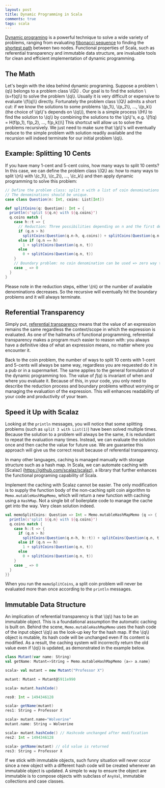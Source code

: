 ```yaml
---
layout: post
title: Dynamic Programming in Scala
comments: true
tags: scala
---
```

[Dynamic programing](https://en.wikipedia.org/wiki/Dynamic_programming) is a powerful technique to solve a wide variety of problems, ranging from evaluating [fibonacci sequence](https://en.wikipedia.org/wiki/Fibonacci_number) to finding the [shortest path](https://en.wikipedia.org/wiki/Bellman%E2%80%93Ford_algorithm) between two nodes. Functional properties of Scala, such as referential transparency and immutable data structure, are invaluable tools for clean and efficient implementation of dynamic programming.

<!-- more -->

## The Math
Let's begin with the idea behind dynamic programing. Suppose a problem \\(q\\)  belongs to a problem class \\(Q\\) . Our goal is to find the solution \\(s=f(q)\\) to solve the problem \\(q\\). Usually it is very difficult or expensive to evaluate \\(f(q)\\) directly. Fortunately the problem class \\(Q\\) admits a short cut: if we know the solutions to some problems \\(p_1\\), \\(p_2\\), ...,  \\(p_k\\) (the choice of \\(p\\)'s depends on \\(q\\)), there is a simple process \\(H\\) to find the solution to \\(q\\) by combining the solutions to the \\(p\\)'s, e.g.
\\[f(q) = H(f(p_1), f(p_2), ..., f(p_k))\\]
This shortcut will allow us to solve the problems recursively. We just need to make sure that \\(p\\)'s will eventually reduce to the simple problem with solution readily available and the recursion will indeed terminate for our initial problem \\(q\\).

## Example: Splitting 10 Cents
If you have many 1-cent and 5-cent coins, how many ways to split 10 cents? In this case, we can define the problem class \\(Q\\) as: how to many ways to split \\(n\\) with \\(c_1\\), \\(c_2\\), ...,  \\(c_k\\) and then apply dynamic programming to solve this problem:

``` scala
// Define the problem class: split n with a list of coin denominations
// The denominations should be unique.
case class Question(n: Int, coins: List[Int])

def splitCoins(q: Question): Int = {
  println(s"split ${q.n} with ${q.coins}")
  q.coins match {
    case h::t => {
      // Reduction: Three possibilities depending on n and the first denomination
      if (q.n > h)
        splitCoins(Question(q.n-h, q.coins)) + splitCoins(Question(q.n, t))
      else if (q.n == h)
        1 + splitCoins(Question(q.n, t))
      else
        0 + splitCoins(Question(q.n, t))
    }
    // Boundary problem: no coin denomination can be used => zero way to split n
    case _ => 0
  }
}
```

Please note in the reduction steps, either \\(n\\) or the number of available denominations decreases. So the recursive will eventually hit the boundary problems and it will always terminate.

## Referential Transparency
Simply put, [referential transparency](https://en.wikipedia.org/wiki/Referential_transparency_(computer_science)) means that the value of an expression remains the same regardless the context/scope in which the expression is evaluated. As one of the hallmarks of functional programming, referential transparency makes a program much easier to reason with: you always have a definitive idea of what an expression means, no matter where you encounter it.

Back to the coin problem, the number of ways to split 10 cents with 1-cent and 5-cents will always be same way, regardless you are requested do it in a pub or in a supermarket. The same applies to the general formulation of the dynamic programming too. The value of $f(q)$ is invariant of when and where you evaluate it. Because of this, in your code, you only need to describe the reduction process and boundary problems without worrying or managing the evaluation of the expression. This will enhances readability of your code and productivity of your team.

## Speed it Up with Scalaz
Looking at the `println` messages, you will notice that some splitting problems (such as `split 3 with List(1)`) have been solved multiple times. Because the solution to a problem will always be the same, it is redundant to repeat the evaluation many times. Instead, we can evaluate the solution once and then cache the value for future use. We are guarantee this approach will give us the correct result because of referential transparency.

In many other languages, caching is managed manually with storage structure such as a hash map. In Scala, we can automate caching with [Scalaz] (https://github.com/scalaz/scalaz), a library that further enhances the functional programing capability of Scala.

Implement the caching with Scalaz cannot be easier. The only modification is to supply the function body of the non-caching split coin algorithm to `Memo.mutableHashMapMemo`, which will return a new function with caching using a `HashMap`. Not a single bit of boilerplate code to manage the cache get into the way. Very clean solution indeed.

``` scala
val memoSplitCoins: Question => Int = Memo.mutableHashMapMemo {q => {
  println(s"split ${q.n} with ${q.coins}")
  q.coins match {
    case h::t => {
      if (q.n > h)
        splitCoins(Question(q.n-h, h::t)) + splitCoins(Question(q.n, t))
      else if (q.n == h)
        1 + splitCoins(Question(q.n, t))
      else
        0 + splitCoins(Question(q.n, t))
    }
    case _ => 0
  }
}}
```
When you run the `memoSplitCoins`,  a split coin problem will never be evaluated more than once according to the `println` messages.

## Immutable Data Structure
An implication of referential transparency is that \\(q\\) has to be an immutable object. This is a foundational assumption the automatic caching is built on. Behind the scene, `Memo.mutableHashMapMemo` uses the hash code of the input object \\(q\\) as the look-up key for the hash map. If the \\(q\\)  object is mutable, its hash code will be unchanged even if its content is modified. As a result, the caching system will incorrectly return the old value even if \\(q\\) is updated, as demonstrated in the example below.

``` scala
class Mutant(var name: String)
val getName: Mutant=>String = Memo.mutableHashMapMemo {a=> a.name}

scala> val mutant = new Mutant("Professor X")

mutant: Mutant = Mutant@5911e990

scala> mutant.hashCode()

res0: Int = 1494346128

scala> getName(mutant)
res1: String = Professor X

scala> mutant.name="Wolverine"
mutant.name: String = Wolverine

scala> mutant.hashCode() // Hashcode unchanged after modification
res2: Int = 1494346128

scala> getName(mutant) // old value is returned
res3: String = Professor X
```

If we stick with immutable objects, such funny situation will never occur since a new object with a different hash code will be created whenever an immutable object is updated. A simple to way to ensure the object are immutable is to compose objects with subclass of `AnyVal`, immutable collections and case classes.
